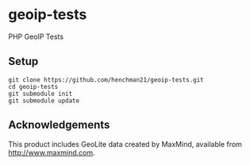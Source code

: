 geoip-tests
===========

PHP GeoIP Tests

Setup
-----

```
git clone https://github.com/henchman21/geoip-tests.git
cd geoip-tests
git submodule init
git submodule update
```

Acknowledgements
----------------

This product includes GeoLite data created by MaxMind, available from
<a href="http://www.maxmind.com">http://www.maxmind.com</a>.
